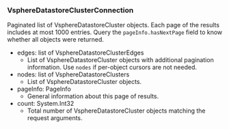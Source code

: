 ### VsphereDatastoreClusterConnection
Paginated list of VsphereDatastoreCluster objects. Each page of the results includes at most 1000 entries. Query the `pageInfo.hasNextPage` field to know whether all objects were returned.

- edges: list of VsphereDatastoreClusterEdges
  - List of VsphereDatastoreCluster objects with additional pagination information. Use `nodes` if per-object cursors are not needed.
- nodes: list of VsphereDatastoreClusters
  - List of VsphereDatastoreCluster objects.
- pageInfo: PageInfo
  - General information about this page of results.
- count: System.Int32
  - Total number of VsphereDatastoreCluster objects matching the request arguments.
